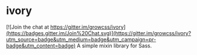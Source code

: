 # ivory

[![Join the chat at https://gitter.im/growcss/ivory](https://badges.gitter.im/Join%20Chat.svg)](https://gitter.im/growcss/ivory?utm_source=badge&utm_medium=badge&utm_campaign=pr-badge&utm_content=badge)
A simple mixin library for Sass.
